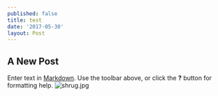 ```yaml
---
published: false
title: test
date: '2017-05-30'
layout: Post
---
```

## A New Post

Enter text in [Markdown](http://daringfireball.net/projects/markdown/). Use the toolbar above, or click the **?** button for formatting help.
![shrug.jpg]({{site.baseurl}}/content/assets/shrug.jpg)
